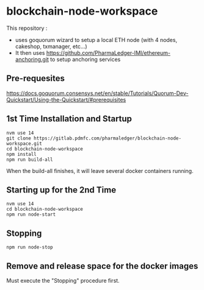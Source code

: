 # blockchain-node-workspace

This repository :
* uses goquorum wizard to setup a local ETH node (with 4 nodes, cakeshop, txmanager, etc...)
* It then uses https://github.com/PharmaLedger-IMI/ethereum-anchoring.git to setup anchoring services

## Pre-requesites

https://docs.goquorum.consensys.net/en/stable/Tutorials/Quorum-Dev-Quickstart/Using-the-Quickstart/#prerequisites


## 1st Time Installation and Startup

```
nvm use 14
git clone https://gitlab.pdmfc.com/pharmaledger/blockchain-node-workspace.git
cd blockchain-node-workspace
npm install
npm run build-all
```

When the build-all finishes, it will leave several docker containers running.

## Starting up for the 2nd Time

```
nvm use 14
cd blockchain-node-workspace
npm run node-start
```

## Stopping

```
npm run node-stop
```

## Remove and release space for the docker images

Must execute the "Stopping" procedure first.

